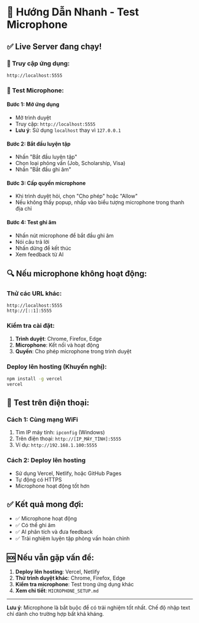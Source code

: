 # 🚀 Hướng Dẫn Nhanh - Test Microphone

## ✅ Live Server đang chạy!

### 🔗 Truy cập ứng dụng:
```
http://localhost:5555
```

### 🎤 Test Microphone:

#### Bước 1: Mở ứng dụng
- Mở trình duyệt
- Truy cập: `http://localhost:5555`
- **Lưu ý**: Sử dụng `localhost` thay vì `127.0.0.1`

#### Bước 2: Bắt đầu luyện tập
- Nhấn "Bắt đầu luyện tập"
- Chọn loại phỏng vấn (Job, Scholarship, Visa)
- Nhấn "Bắt đầu ghi âm"

#### Bước 3: Cấp quyền microphone
- Khi trình duyệt hỏi, chọn "Cho phép" hoặc "Allow"
- Nếu không thấy popup, nhấp vào biểu tượng microphone trong thanh địa chỉ

#### Bước 4: Test ghi âm
- Nhấn nút microphone để bắt đầu ghi âm
- Nói câu trả lời
- Nhấn dừng để kết thúc
- Xem feedback từ AI

## 🔍 Nếu microphone không hoạt động:

### Thử các URL khác:
```
http://localhost:5555
http://[::1]:5555
```

### Kiểm tra cài đặt:
1. **Trình duyệt**: Chrome, Firefox, Edge
2. **Microphone**: Kết nối và hoạt động
3. **Quyền**: Cho phép microphone trong trình duyệt

### Deploy lên hosting (Khuyến nghị):
```bash
npm install -g vercel
vercel
```

## 📱 Test trên điện thoại:

### Cách 1: Cùng mạng WiFi
1. Tìm IP máy tính: `ipconfig` (Windows)
2. Trên điện thoại: `http://[IP_MÁY_TÍNH]:5555`
3. Ví dụ: `http://192.168.1.100:5555`

### Cách 2: Deploy lên hosting
- Sử dụng Vercel, Netlify, hoặc GitHub Pages
- Tự động có HTTPS
- Microphone hoạt động tốt hơn

## ✅ Kết quả mong đợi:

- ✅ Microphone hoạt động
- ✅ Có thể ghi âm
- ✅ AI phân tích và đưa feedback
- ✅ Trải nghiệm luyện tập phỏng vấn hoàn chỉnh

## 🆘 Nếu vẫn gặp vấn đề:

1. **Deploy lên hosting**: Vercel, Netlify
2. **Thử trình duyệt khác**: Chrome, Firefox, Edge
3. **Kiểm tra microphone**: Test trong ứng dụng khác
4. **Xem chi tiết**: `MICROPHONE_SETUP.md`

---

**Lưu ý**: Microphone là bắt buộc để có trải nghiệm tốt nhất. Chế độ nhập text chỉ dành cho trường hợp bất khả kháng. 
